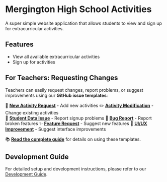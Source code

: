 # Mergington High School Activities

A super simple website application that allows students to view and sign up for extracurricular activities.

## Features

- View all available extracurricular activities
- Sign up for activities

## For Teachers: Requesting Changes

Teachers can easily request changes, report problems, or suggest improvements using our **GitHub issue templates**:

🎯 **[New Activity Request](https://github.com/ougotti/skills-expand-your-team-with-copilot/issues/new/choose)** - Add new activities
✏️ **[Activity Modification](https://github.com/ougotti/skills-expand-your-team-with-copilot/issues/new/choose)** - Change existing activities  
👥 **[Student Data Issue](https://github.com/ougotti/skills-expand-your-team-with-copilot/issues/new/choose)** - Report signup problems
🐛 **[Bug Report](https://github.com/ougotti/skills-expand-your-team-with-copilot/issues/new/choose)** - Report broken features
✨ **[Feature Request](https://github.com/ougotti/skills-expand-your-team-with-copilot/issues/new/choose)** - Suggest new features
🎨 **[UI/UX Improvement](https://github.com/ougotti/skills-expand-your-team-with-copilot/issues/new/choose)** - Suggest interface improvements

📚 **[Read the complete guide](../docs/issue-templates-guide.md)** for details on using these templates.

## Development Guide

For detailed setup and development instructions, please refer to our [Development Guide](../docs/how-to-develop.md).
